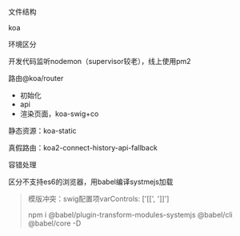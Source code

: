 文件结构

koa

环境区分

开发代码监听nodemon（supervisor较老），线上使用pm2

路由@koa/router

- 初始化
- api
- 渲染页面，koa-swig+co

静态资源：koa-static

真假路由：koa2-connect-history-api-fallback

容错处理

区分不支持es6的浏览器，用babel编译systmejs加载

> 模版冲突：swig配置项varControls: ['[[', ']]']
>
> npm i @babel/plugin-transform-modules-systemjs @babel/cli @babel/core -D

